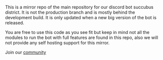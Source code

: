 This is a mirror repo of the main repository for our discord bot succubus district. It is not the production branch and is mostly behind the development build. It is only updated when a new big version of the bot is released.

You are free to use this code as you see fit but keep in mind not all the modules to run the bot with full features are found in this repo, also we will not provide any self hosting support for this mirror. 

Join our [community](https://discord.com/invite/N79DZsm3m2)